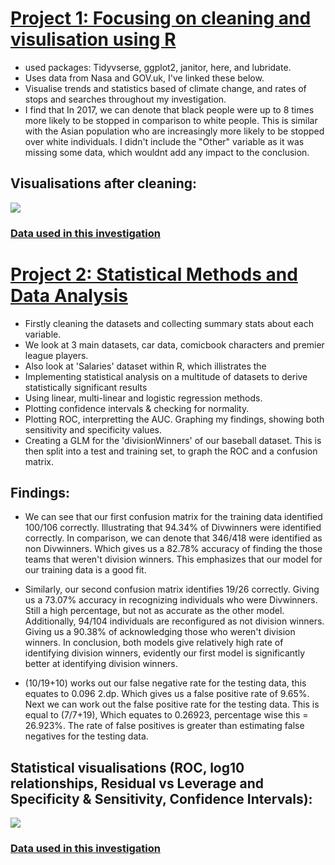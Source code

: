 # [Project 1: Focusing on cleaning and visulisation using R](https://github.com/robertmash/intro_to_data_science)
- used packages: Tidyvserse, ggplot2, janitor, here, and lubridate.
- Uses data from Nasa and GOV.uk, I've linked these below. 
- Visualise trends and statistics based of climate change, and rates of stops and searches throughout my investigation.
- I find that In 2017, we can denote that black people were up to 8 times more likely to be stopped in comparison to white people. This is similar with the Asian population who are increasingly more likely to be stopped over white individuals. I didn't include the "Other" variable as it was missing some data, which wouldnt add any impact to the conclusion. 

## Visualisations after cleaning:

![](https://github.com/robertmash/Projects/blob/main/images/visualisations.png)


### [Data used in this investigation](https://github.com/robertmash/intro_to_data_science/tree/main/data)

# [Project 2: Statistical Methods and Data Analysis](https://github.com/robertmash/stats_project)
- Firstly cleaning the datasets and collecting summary stats about each variable. 
- We look at 3 main datasets, car data, comicbook characters and premier league players.
- Also look at 'Salaries' dataset within R, which illistrates the 
- Implementing statistical analysis on a multitude of datasets to derive statistically significant results
- Using linear, multi-linear and logistic regression methods. 
- Plotting confidence intervals & checking for normality. 
- Plotting ROC, interpretting the AUC. Graphing my findings, showing both sensitivity and specificity values. 
- Creating a GLM for the 'divisionWinners' of our baseball dataset. This is then split into a test and training set, to graph the ROC and a confusion matrix.

## Findings: 

- We can see that our first confusion matrix for the training data identified 100/106  correctly. Illustrating that 94.34% of Divwinners were identified correctly. In comparison, we can denote that 346/418 were identified as non Divwinners. Which gives us a 82.78% accuracy of finding the those teams that weren't division winners. This emphasizes that our model for our training data is a good fit. 

- Similarly, our second confusion matrix identifies 19/26 correctly. Giving us a 73.07% accuracy in recognizing individuals who were Divwinners. Still a high percentage, but not as accurate as the other model. Additionally, 94/104 individuals are reconfigured as not division winners. Giving us a 90.38% of acknowledging those who weren't division winners. In conclusion, both models give relatively high rate of identifying division winners, evidently our first model is significantly better at identifying division winners. 

- (10/19+10) works out our false negative rate for the testing data, this equates to 0.096 2.dp. Which gives us a false positive rate of 9.65%. Next we can work out the false positive rate for the testing data. This is equal to (7/7+19), Which equates to 0.26923, percentage wise this = 26.923%. The rate of false positives is greater than estimating false negatives for the testing data. 

## Statistical visualisations (ROC, log10 relationships, Residual vs Leverage and Specificity & Sensitivity, Confidence Intervals):

![](https://github.com/robertmash/robertmash_portfolio/blob/main/images/statistical_graphs.png)

### [Data used in this investigation](https://github.com/robertmash/stats_project/tree/main/data)


